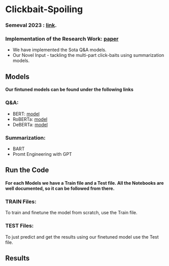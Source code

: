 # Clickbait-Spoiling


### Semeval 2023 : [link](https://pan.webis.de/semeval23/pan23-web/clickbait-challenge.html).


### Implementation of the Research Work: [paper](https://aclanthology.org/2022.acl-long.484.pdf)

- We have implemented the Sota Q&A models. 
- Our Novel Input - tackling the multi-part click-baits using summarization models.


## Models 
#### Our fintuned models can be found under the following links  
### Q&A:
- BERT: [model](https://drive.google.com/file/d/1BA4DpqpJtgJZPNkw5_w0__uPuyjZV5gQ/view?usp=share_link)
- RoBERTa: [model](https://drive.google.com/file/d/1RDMBrVld4909DyM0Cs8gcazjUAfPZCFF/view?usp=share_link)
- DeBERTa: [model](https://drive.google.com/file/d/1xJK-r6Z7Zubm1o8CCkFUKan3U-Q1CVkt/view?usp=share_link)

### Summarization:
- BART
- Promt Engineering with GPT


## Run the Code
#### For each Models we have a Train file and a Test file. All the Notebooks are well documented, so it can be followed from there.
### TRAIN Files:
To train and finetune the model from scratch, use the Train file.
### TEST Files:
To just predict and get the results using our finetuned model use the Test file.

## Results










